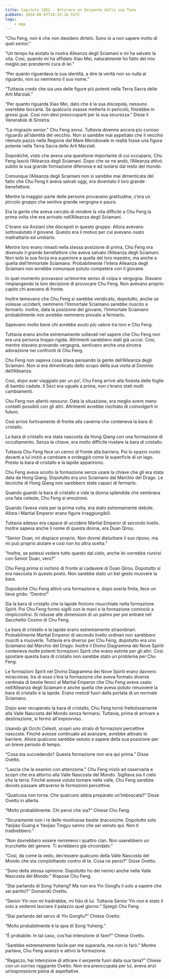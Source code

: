 ```yaml
---
title: Capitolo 1852 - Attirare un Serpente dalla sua Tana
pubDate: 2024-08-07T18:13:16.557Z
tags:
    - mga
---
```



“Chu Feng, non è che non desidero dirtelo. Sono io a non sapere molto di quel senior.”


“Un tempo ha aiutato la nostra Alleanza degli Sciamani e mi ha salvato la vita. Così, quando mi ha affidato Xiao Mei, naturalmente ho fatto del mio meglio per prendermi cura di lei.”


“Per quanto riguardava la sua identità, a dire la verità non so nulla al riguardo, non so nemmeno il suo nome.”


“Tuttavia credo che sia una delle figure più potenti nella Terra Sacra delle Arti Marziali.”

“Per quanto riguarda Xiao Mei, dato che è la sua discepola, nessuno oserebbe toccarla. Se qualcuno osasse metterla in pericolo, finirebbe in grossi guai. Così non devi preoccuparti per la sua sicurezza.” Disse il Venerabile di Sinistra.


“La ringrazio senior.” Chu Feng annuì. Tuttavia divenne ancora più curioso riguardo all’identità del vecchio. Non si sarebbe mai aspettato che il vecchio ritenuto pazzo nella Regione del Mare Meridionale in realtà fosse una figura potente nella Terra Sacra delle Arti Marziali.


Dopodiché, visto che aveva una questione importante di cui occuparsi, Chu Feng lasciò l’Alleanza degli Sciamani. Dopo che se ne andò, l’Alleanza attivò subito la sua grande formazione difensiva e ad isolarsi dal resto del mondo.


Comunque l’Alleanza degli Sciamani non si sarebbe mai dimenticata del fatto che Chu Feng li aveva salvati oggi, era diventato il loro grande benefattore.


Mentre la maggior parte delle persone provavano gratitudine, c’era un piccolo gruppo che sentiva grande vergogna e paura.


Era la gente che aveva cercato di rendere la vita difficile a Chu Feng la prima volta che era arrivato nell’Alleanza degli Sciamani.

C’erano sia Anziani che discepoli in questo gruppo. Allora avevano sottovalutato il giovane. Questo era il motivo per cui avevano osato maltrattarlo ed umiliarlo.


Mentre loro erano rimasti nella stessa posizione di prima, Chu Feng era divenuto il grande benefattore che aveva salvato l’Alleanza degli Sciamani. Non solo la sua forza era superiore a quella del loro maestro, ma anche a quella dell’Immortale Sciamano. Probabilmente l’intera Alleanza degli Sciamani non avrebbe comunque potuto competere con il giovane.


In quel momento provavano un’enorme senso di colpa e vergogna. Stavano rimpiangendo la loro decisione di provocare Chu Feng. Non avevano proprio capito chi avevano di fronte.


Inoltre temevano che Chu Feng si sarebbe vendicato, dopotutto, anche se volesse ucciderli, nemmeno l’Immortale Sciamano sarebbe riuscito a fermarlo. Inoltre, data la posizione del giovane, l’Immortale Sciamano probabilmente non avrebbe nemmeno provato a fermarlo.


Sapevano molto bene chi avrebbe avuto più valore tra loro e Chu Feng.


Tuttavia erano anche estremamente sollevati nel sapere che Chu Feng non era una persona troppo rigida. Altrimenti sarebbero stati già uccisi. Così, mentre stavano provando vergogna, sentivano anche una sincera adorazione nei confronti di Chu Feng.


Chu Feng non sapeva cosa stava pensando la gente dell’Alleanza degli Sciamani. Non si era dimenticato dello scopo della sua visita al Dominio dell’Alleanza.


Così, dopo aver viaggiato per un po’, Chu Feng arrivò alla foresta delle foglie di bambù cadute. Il Sect era uguale a prima, non c’erano stati molti cambiamenti.


Chu Feng non allertò nessuno. Data la situazione, era meglio avere meno contatti possibili con gli altri. Altrimenti avrebbe rischiato di coinvolgerli in futuro.


Così arrivò furtivamente di fronte alla caverna che conteneva la bara di cristallo.

La bara di cristallo era stata nascosta da Hong Qiang con una formazione di occultamento. Senza la chiave, era molto difficile rivelare la bara di cristallo.


Tuttavia Chu Feng fece un cenno di fronte alla barriera. Poi lo spazio vuoto davanti a lui iniziò a cambiare e ondeggiò come la superficie di un lago. Presto la bara di cristallo e la lapide apparirono.


Chu Feng aveva sciolto la formazione senza usare la chiave che gli era stata data da Hong Qiang. Dopotutto era uno Sciamano dal Marchio del Drago. Le tecniche di Hong Qiang non sarebbero state capaci di fermarlo.


Quando guardò la bara di cristallo e vide la donna splendida che sembrava una fata celeste, Chu Feng si emozionò.


Quando l’aveva vista per la prima volta, era stato estremamente debole. Allora i Martial Emperor erano figure irraggiungibili.


Tuttavia adesso era capace di uccidere Martial Emperor di secondo livello. Inoltre sapeva anche il nome di questa donna, era Duan Qirou.

“Senior Duan, mi dispiace proprio. Non dovrei disturbare il suo riposo, ma mi può proprio aiutare e così non ho altra scelta.”


“Inoltre, se potessi vedere tutto questo dal cielo, anche lei vorrebbe riunirsi con Senior Duan, vero?”


Chu Feng prima si inchinò di fronte al cadavere di Duan Qirou. Dopotutto si era nascosta in questo posto. Non sarebbe stato un bel gesto muovere la bara.


Dopodiché Chu Feng attivò una formazione e, dopo averla finita, fece un lieve grido: “Dentro!”


Sia la bara di cristallo che la lapide finirono risucchiate nella formazione Spirit. Poi Chu Feng formò sigilli con le mani e la formazione cominciò a rimpicciolirsi. Si ridusse alle dimensioni di un palmo per poi entrare nel Sacchetto Cosmo di Chu Feng.


La bara di cristallo e la lapide erano estremamente straordinari. Probabilmente Martial Emperor di secondo livello ordinari non sarebbero riusciti a muoverle. Tuttavia era diverso per Chu Feng, dopotutto era uno Sciamano dal Marchio del Drago. Inoltre il Divino Diagramma dei Nove Spiriti conteneva molte potenti formazioni Spirit che erano estinte per gli altri. Così spostare questa bara di cristallo non sarebbe stato un problema per Chu Feng.


Le formazioni Spirit nel Divino Diagramma dei Nove Spiriti erano davvero miracolose, tra di esse c’era la formazione che aveva formato diverse centinaia di bestie feroci al Martial Emperor che Chu Feng aveva usato nell’Alleanza degli Sciamani e anche quella che aveva potuto rimuovere la bara di cristallo e la lapide. Erano metodi fuori dalla portata di un normale Sciamano. 


Dopo aver recuperato la bara di cristallo, Chu Feng tornò frettolosamente alla Valle Nascosta del Mondo senza fermarsi. Tuttavia, prima di arrivare a destinazione, si fermò all’improvviso.


Usando gli Occhi Celesti, scoprì uno strato di formazioni percettive nascoste. Finché avesse continuato ad avanzare, avrebbe attivato le barriere. Allora qualcuno sarebbe venuto a sapere della sua posizione per un breve periodo di tempo.

“Cosa sta succedendo? Questa formazione non era qui prima.” Disse Ovetto.

“Lascia che la esamini con attenzione.” Chu Feng iniziò ad osservarla e scoprì che era attorno alla Valle Nascosta del Mondo. Sigillava sia il cielo che la terra. Finché avesse voluto tornare nella valle, Chu Feng sarebbe dovuto passare attraverso le formazioni percettive.


“Qualcosa non torna. Che qualcuno abbia preparato un’imboscata?” Disse Ovetto in allerta.


“Molto probabilmente. Chi pensi che sia?” Chiese Chu Feng.


“Sicuramente non i re delle mostruose bestie draconiche. Dopotutto solo Yaojiao Guang e Yaojiao Tingyu sanno che sei venuto qui. Non ti tradirebbero.”

“Non dovrebbero essere nemmeno i quattro clan. Non userebbero un trucchetto del genere. Ti avrebbero già circondato.”

“Così, da come la vedo, dev’essere qualcuno della Valle Nascosta del Mondo che sta complottando contro di te. Cosa ne pensi?” Disse Ovetto.


“Sono della stessa opinione. Dopotutto ho dei nemici anche nella Valle Nascosta del Mondo:” Rispose Chu Feng.

“Stai parlando di Song Yuheng? Ma non era Yin Gongfu il solo a sapere che sei partito?” Domandò Ovetto.


“Senior Yin non mi tradirebbe, mi fido di lui. Tuttavia Senior Yin non è stato il solo a vedermi lasciare il palazzo quel giorno.” Spiegò Chu Feng.

“Stai parlando del servo di Yin Gongfu?” Chiese Ovetto.


“Molto probabilmente è la spia di Song Yuheng.”


“È probabile. In tal caso, cos’hai intenzione di fare?” Chiese Ovetto.

“Sarebbe estremamente facile per me superarla, ma non lo farò.” Mentre parlava, Chu Feng avanzò e attivò la formazione.

“Ragazzo, hai intenzione di attirare il serpente fuori dalla sua tana?” Chiese con un sorriso raggiante Ovetto. Non era preoccupata per lui, aveva anzi un’espressione piena di aspettative.





